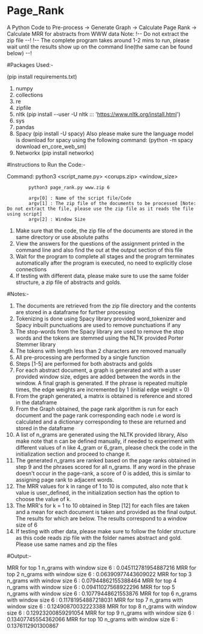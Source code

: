 # Page_Rank
A Python Code to Pre-process -> Generate Graph -> Calculate Page Rank -> Calculate MRR for abstracts from WWW data
Note: !-- Do not extract the zip file --! !-- The complete program takes around 1-2 mins to run, please wait until the results show up on the command line(the same can be found below) --!

#Packages Used:-

(pip install requirements.txt)

1. numpy 
2. collections
3. re
4. zipfile
5. nltk (pip install --user -U nltk ::: 'https://www.nltk.org/install.html')
6. sys
7. pandas
8. Spacy (pip install -U spacy)
Also please make sure the language model is download for spacy using the following command: (python -m spacy download en_core_web_sm)
9. Networkx (pip install networkx)

#Instructions to Run the Code:-

Command:    python3 <script_name.py> <corups.zip> <window_size>
            
            python3 page_rank.py www.zip 6

            argv[0] : Name of the script file/Code
            argv[1] : The zip file of the documents to be processed [Note: Do not extract the file, please use the zip file as it reads the file using script]
            argv[2] : Window Size

1. Make sure that the code, the zip file of the documents are stored in the same directory or use absolute paths
2. View the answers for the questions of the assignment printed in the command line and also find the out at the output section of this file
3. Wait for the program to complete all stages and the program terminates automatically after the program is executed, no need to explicitly close connections
4. If testing with different data, please make sure to use the same folder structure, a zip file of abstracts and golds.

#Notes:-
1. The documents are retrieved from the zip file directory and the contents are stored in a dataframe for further processing
2. Tokenizing is done using Spacy library provided word_tokenizer and Spacy inbuilt punctuations are used to remove punctuations if any
3. The stop-words from  the Spacy library are used to remove the stop words and the tokens are stemmed using the NLTK provided Porter Stemmer library
4. The tokens with length less than 2 characters are  removed manually
5. All pre-processing are performed by a single function
6. Steps [1-5] are performed for both abstracts and golds
7. For each abstract document, a graph is generated and with a user provided window size, edges are added between the words in the window. 
   A final graph is generated. If the phrase is repeated multiple times, the edge weights are incremented by 1 (initial edge weight = 0)
8. From the graph generated, a matrix is obtained is reference and stored in the dataframe
9. From the Graph obtained, the page rank algorithm is run for each document and the page rank corresponding each node i.e word is calculated 
   and a dictionary corresponding to these are returned and stored in the dataframe
10. A list of n_grams are generated using the NLTK provided library, Also make note that n can be defined manually, if needed to experiment with
    different values of n like 4_gram or 6_gram, please check the code in the initialization section and proceed to change it.
11. The generated n_grams are ranked based on the page ranks obtained in step  9 and the phrases scored for all n_grams. If any word in the phrase
    doesn't occur in the page-rank, a score of 0 is added, this is similar to assigning page rank to adjacent words.
12. The MRR values for k in range of 1 to 10 is computed, also note that k value is user_defined, in the initialization section has the option to choose
    the value of k. 
13. The MRR's for k = 1 to 10 obtained in Step [12] for each files are taken and a mean for each document is taken and provided as the final output.
    The results for which are below. The results correspond to a window size of 6
14. If testing with other data, please make sure to follow the folder structure as this code reads zip file with the folder names abstract and gold. Please use same names and zip the files

#Output:-

MRR for top 1 n_grams with window size 6 : 0.045112781954887216
MRR for top 2 n_grams with window size 6 : 0.06390977443609022
MRR for top 3 n_grams with window size 6 : 0.07944862155388464
MRR for top 4 n_grams with window size 6 : 0.09411027568922296
MRR for top 5 n_grams with window size 6 : 0.10779448621553876
MRR for top 6 n_grams with window size 6 : 0.11781954887218031
MRR for top 7 n_grams with window size 6 : 0.12490870032223388
MRR for top 8 n_grams with window size 6 : 0.12923200859291054
MRR for top 9 n_grams with window size 6 : 0.13407745554362066
MRR for top 10 n_grams with window size 6 : 0.1376112901300867
